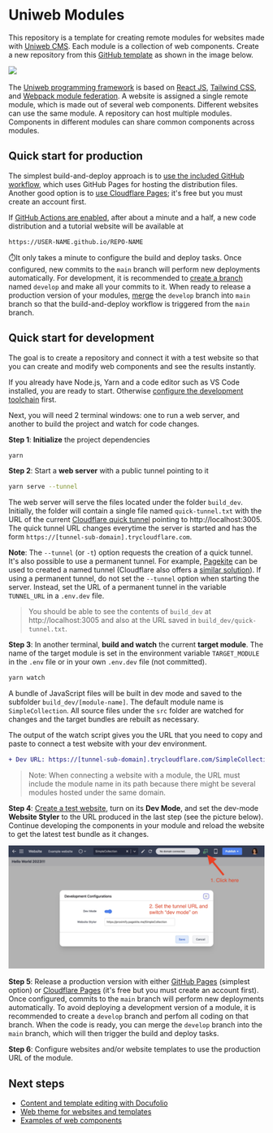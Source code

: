 # Uniweb Modules

This repository is a template for creating remote modules for websites made with [Uniweb CMS](https://uniwebcms.com). Each module is a collection of web components. Create a new repository from this [GitHub template](https://docs.github.com/en/repositories/creating-and-managing-repositories/creating-a-repository-from-a-template) as shown in the image below.

<img src="https://docs.github.com/assets/cb-77734/mw-1440/images/help/repository/use-this-template-button.webp" width="300">

The [Uniweb programming framework](https://help.uniweb.app/) is based on [React JS](https://react.dev/), [Tailwind CSS](https://tailwindcss.com/), and [Webpack module federation](https://webpack.js.org/concepts/module-federation/). A website is assigned a single remote module, which is made out of several web components. Different websites can use the same module. A repository can host multiple modules. Components in different modules can share common components across modules.

## Quick start for production

The simplest build-and-deploy approach is to [use the included GitHub workflow](https://github.com/uniwebcms/uniweb-module-builder/blob/main/docs/build_and_deploy_with_gh_actions.md), which uses GitHub Pages for hosting the distribution files. Another good option is to [use Cloudflare Pages](https://github.com/uniwebcms/uniweb-module-builder/blob/main/docs/prod_distribution.md); it's free but you must create an account first.

If [GitHub Actions are enabled](https://github.com/uniwebcms/uniweb-module-builder/blob/main/docs/build_and_deploy_with_gh_actions.md), after about a minute and a half, a new code distribution and a tutorial website will be available at

```
https://USER-NAME.github.io/REPO-NAME
```

⏱️It only takes a minute to configure the build and deploy tasks. Once configured, new commits to the `main` branch will perform new deployments automatically. For development, it is recommended to [create a branch](https://docs.github.com/en/pull-requests/collaborating-with-pull-requests/proposing-changes-to-your-work-with-pull-requests/creating-and-deleting-branches-within-your-repository) named `develop` and make all your commits to it. When ready to release a production version of your modules, [merge](https://nira.com/how-to-merge-branches-in-github/) the `develop` branch into `main` branch so that the build-and-deploy workflow is triggered from the `main` branch.

## Quick start for development

The goal is to create a repository and connect it with a test website so that you can create and modify web components and see the results instantly.

If you already have Node.js, Yarn and a code editor such as VS Code installed, you are ready to start. Otherwise [configure the development toolchain](https://github.com/uniwebcms/uniweb-module-builder/blob/main/docs/dev_toolchain.md) first.

Next, you will need 2 terminal windows: one to run a web server, and another to build the project and watch for code changes.

**Step 1**: **Initialize** the project dependencies

``` bash
yarn
```

**Step 2**: Start a **web server** with a public tunnel pointing to it

``` bash
yarn serve --tunnel
```

The web server will serve the files located under the folder `build_dev`. Initially, the folder will contain a single file named `quick-tunnel.txt` with the URL of the current [Cloudflare quick tunnel](https://developers.cloudflare.com/cloudflare-one/connections/connect-apps/do-more-with-tunnels/trycloudflare/) pointing to http://localhost:3005. The quick tunnel URL changes everytime the server is started and has the form `https://[tunnel-sub-domain].trycloudflare.com`. 

**Note**: The `--tunnel` (or `-t`) option requests the creation of a quick tunnel. It's also possible to use a permanent tunnel. For example, [Pagekite](https://github.com/uniwebcms/uniweb-module-builder/blob/main/docs/pagekite.md) can be used to created a named tunnel (Cloudflare also offers a [similar solution](https://developers.cloudflare.com/pages/how-to/preview-with-cloudflare-tunnel/)). If using a permanent tunnel, do not set the `--tunnel` option when starting the server. Instead, set the URL of a permanent tunnel in the variable `TUNNEL_URL` in a `.env.dev` file.

> You should be able to see the contents of `build_dev` at http://localhost:3005 and also at the URL saved in `build_dev/quick-tunnel.txt`.

**Step 3**: In another terminal, **build and watch** the current **target module**. The name of the target module is set in the environment variable `TARGET_MODULE` in the `.env` file or in your own `.env.dev` file (not committed).

``` bash
yarn watch
```

A bundle of JavaScript files will be built in dev mode and saved to the subfolder `build_dev/[module-name]`. The default module name is `SimpleCollection`. All source files under the `src` folder are watched for changes and the target bundles are rebuilt as necessary.

The output of the watch script gives you the URL that you need to copy and paste to connect a test website with your dev environment.

```diff
+ Dev URL: https://[tunnel-sub-domain].trycloudflare.com/SimpleCollection
```

> Note: When connecting a website with a module, the URL must include the module name in its path because there might be several modules hosted under the same domain.

**Step 4**: [Create a test website](https://github.com/uniwebcms/uniweb-module-builder/blob/main/docs/dev_with_tunnel.md#connecting-the-module-to-a-website), turn on its **Dev Mode**, and set the dev-mode **Website  Styler** to the URL produced in the last step (see the picture below). Continue developing the components in your module and reload the website to get the latest test bundle as it changes.

![img.jpg](https://github.com/uniwebcms/uniweb-module-builder/raw/main/docs/assets/dev_mode.jpg)

**Step 5**: Release a production version with either [GitHub Pages](https://github.com/uniwebcms/uniweb-module-builder/blob/main/docs/build_and_deploy_with_gh_actions.md) (simplest option) or [Cloudflare Pages](https://github.com/uniwebcms/uniweb-module-builder/blob/main/docs/prod_distribution.md) (it's free but you must create an account first). Once configured, commits to the `main` branch will perform new deployments automatically. To avoid deploying a development version of a module, it is recommended to create a `develop` branch and perfom all coding on that branch. When the code is ready, you can merge the `develop` branch into the `main` branch, which will then trigger the build and deploy tasks. 

**Step 6**: Configure websites and/or website templates to use the production URL of the module.

## Next steps

- [Content and template editing with Docufolio](https://github.com/uniwebcms/uniweb-module-builder/blob/main/docs/docufolio.md)
- [Web theme for websites and templates](https://github.com/uniwebcms/uniweb-module-builder/blob/main/docs/webthemes.md)
- [Examples of web components](https://github.com/uniwebcms/express/tree/main/src/blocks)
